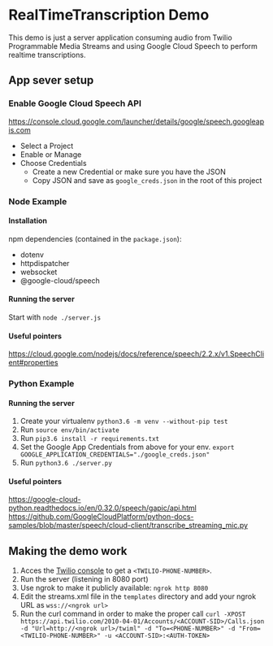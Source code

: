# RealTimeTranscription Demo

This demo is just a server application consuming audio from Twilio Programmable Media Streams and using Google Cloud Speech to perform realtime transcriptions.

## App sever setup

### Enable Google Cloud Speech API
https://console.cloud.google.com/launcher/details/google/speech.googleapis.com

* Select a Project
* Enable or Manage
* Choose Credentials
    * Create a new Credential or make sure you have the JSON
    * Copy JSON and save as `google_creds.json` in the root of this project

### Node Example

#### Installation
npm dependencies (contained in the `package.json`):
* dotenv
* httpdispatcher
* websocket
* @google-cloud/speech

#### Running the server
Start with `node ./server.js`

#### Useful pointers
https://cloud.google.com/nodejs/docs/reference/speech/2.2.x/v1.SpeechClient#properties

### Python Example

#### Running the server

1. Create your virtualenv `python3.6 -m venv --without-pip test`
2. Run `source env/bin/activate`
3. Run `pip3.6 install -r requirements.txt`
4. Set the Google App Credentials from above for your env.
    `export GOOGLE_APPLICATION_CREDENTIALS="./google_creds.json"`
5. Run `python3.6 ./server.py`

#### Useful pointers
https://google-cloud-python.readthedocs.io/en/0.32.0/speech/gapic/api.html
https://github.com/GoogleCloudPlatform/python-docs-samples/blob/master/speech/cloud-client/transcribe_streaming_mic.py

## Making the demo work

1. Acces the [Twilio console](https://www.twilio.com/console/voice/numbers) to get a `<TWILIO-PHONE-NUMBER>`.
2. Run the server (listening in 8080 port)
3. Use ngrok to make it publicly available: `ngrok http 8080`
4. Edit the streams.xml file in the `templates` directory and add your ngrok URL as `wss://<ngrok url>`
5. Run the curl command in order to make the proper call
`curl -XPOST https://api.twilio.com/2010-04-01/Accounts/<ACCOUNT-SID>/Calls.json -d "Url=http://<ngrok url>/twiml" -d "To=<PHONE-NUMBER>" -d "From=<TWILIO-PHONE-NUMBER>" -u <ACCOUNT-SID>:<AUTH-TOKEN>`
